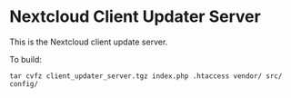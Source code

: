 # Nextcloud Client Updater Server

This is the Nextcloud client update server.

To build:

```tar cvfz client_updater_server.tgz index.php .htaccess vendor/ src/ config/```